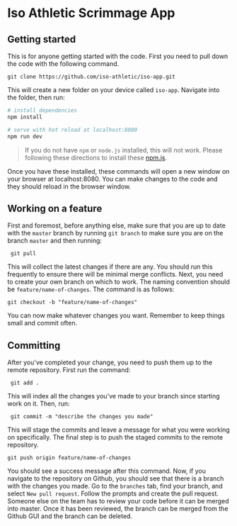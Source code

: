 # Iso Athletic Scrimmage App

## Getting started

This is for anyone getting started with the code. First you need to pull down the code with the following command.

```git clone https://github.com/iso-athletic/iso-app.git```

This will create a new folder on your device called `iso-app`. Navigate into the folder, then run:

``` bash
# install dependencies
npm install

# serve with hot reload at localhost:8080
npm run dev
```
> If you do not have `npm` or `node.js` installed, this will not work. Please following these directions to install these [npm.js](https://docs.npmjs.com/getting-started/installing-node#Related-CLI-Commands). 

Once you have these installed, these commands will open a new window on your browser at localhost:8080. You can make changes to the code and they should reload in the browser window. 

## Working on a feature

First and foremost, before anything else, make sure that you are up to date with the `master` branch by running `git branch` to make sure you are on the branch `master` and then running:

``` git pull```

This will collect the latest changes if there are any. You should run this frequently to ensure there will be minimal merge conflicts. Next, you need to create your own branch on which to work. The naming convention should be `feature/name-of-changes`. The command is as follows:

```git checkout -b "feature/name-of-changes"```

You can now make whatever changes you want. Remember to keep things small and commit often. 

## Committing

After you've completed your change, you need to push them up to the remote repository. First run the command:

``` git add .```

This will index all the changes you've made to your branch since starting work on it. Then, run:

``` git commit -m "describe the changes you made"```

This will stage the commits and leave a message for what you were working on specifically. The final step is to push the staged commits to the remote repository.

``` git push origin feature/name-of-changes ```

You should see a success message after this command. Now, if you navigate to the repository on Github, you should see that there is a branch with the changes you made. Go to the `branches` tab, find your branch, and select `New pull request`. Follow the prompts and create the pull request. Someone else on the team has to review your code before it can be merged into master. Once it has been reviewed, the branch can be merged from the Github GUI and the branch can be deleted. 
